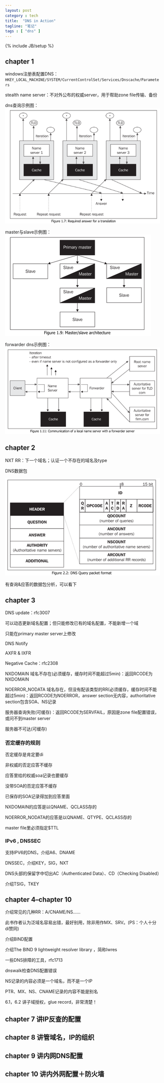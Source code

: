 ```yaml
---
layout: post
category : tech
title:  "DNS in Action"
tagline: "笔记"
tags : [ "dns" ] 
---
```

{% include JB/setup %}

## chapter 1

windows注册表配置DNS：``HKEY_LOCAL_MACHINE/SYSTEM/CurrentControlSet/Services/Dnscache/Parameters``

stealth name server：不对外公布的权威server，用于帮助zone file传输、备份

dns查询示例图：
![dns_query](/assets/posts/dns_query_1.png)

master与slave示例图：
![dns_master_slave](/assets/posts/dns_master_slave.png)

forwarder dns示例图：
![dns_forwarder](/assets/posts/dns_forwarder.png)

## chapter 2

NXT RR：下一个域名；认证一个不存在的域名及type

DNS数据包

![dns_packet](/assets/posts/dns_packet.png)

有查询&应答的数据包分析，可以看下

## chapter 3

DNS update：rfc3007

可以动态更新域名配置；但只能修改已有的域名配置，不能新增一个域

只能在primary master server上修改

DNS Notify

AXFR & IXFR

Negative Cache：rfc2308

NXDOMAIN 域名不存在(必须缓存，缓存时间不能超过5min)：返回RCODE为NXDOMAIN

NOERROR_NODATA 域名存在，但没有配该类型的RR(必须缓存，缓存时间不能超过5min)：返回RCODE为NOERROR，answer section无内容，authoritative section包含SOA、NS记录

服务器查询失败(可缓存)：返回RCODE为SERVFAIL，原因是zone file配置错误，或问不到master server

服务器不可达(可缓存)


### 否定缓存的规则

否定缓存是肯定要di

非权威的否定应答不缓存

应答里给的权威soa记录也要缓存

没带SOA的否定应答不缓存

已保存的SOA记录得加到应答里面

NXDOMAIN的应答是以QNAME、QCLASS存的

NOERROR_NODATA的应答是以QNAME、QTYPE、QCLASS存的

master file里必须指定$TTL

### IPv6 , DNSSEC 

支持IPV6的DNS，介绍A6、DNAME

DNSSEC，介绍KEY，SIG，NXT

DNS头部的保留字中切出AC（Authenticated Data）、CD（Checking Disabled）

介绍TSIG，TKEY

## chapter 4–chapter 10
介绍常见的几种RR：A/CNAME/NS……

此书作者认为泛域名容易出错，最好别用，除非用作MX、SRV。(PS：个人十分di赞同)

介绍BIND配置

介绍The BIND 9 lightweight resolver library ，简称lwres

一些DNS排障的工具，rfc1713

dnswalk检查DNS配置错误

NS记录的内容必须是一个域名，而不是一个IP

PTR、MX、NS、CNAME记录的内容不能是别名

6.1，6.2 讲子域授权，glue record，非常清楚！

## chapter 7 讲IP反查的配置

## chapter 8 讲管域名，IP的组织

## chapter 9 讲内网DNS配置

## chapter 10 讲内外网配置＋防火墙
